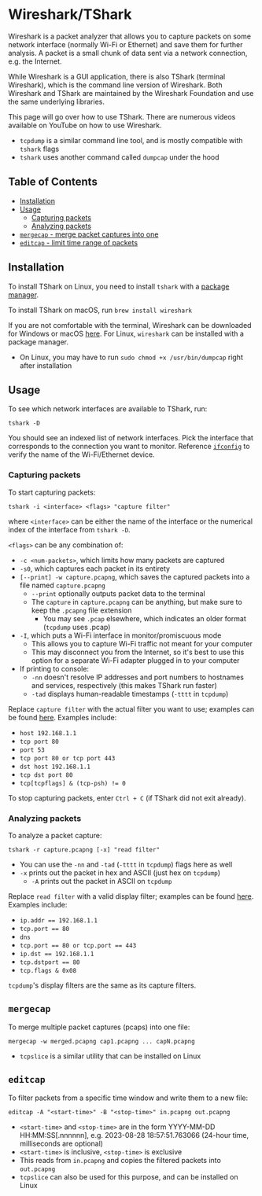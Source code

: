 # Wireshark/TShark

Wireshark is a packet analyzer that allows you to capture packets on some network interface (normally Wi-Fi or Ethernet) and save them for further analysis. A packet is a small chunk of data sent via a network connection, e.g. the Internet.

While Wireshark is a GUI application, there is also TShark (terminal Wireshark), which is the command line version of Wireshark. Both Wireshark and TShark are maintained by the Wireshark Foundation and use the same underlying libraries.

This page will go over how to use TShark. There are numerous videos available on YouTube on how to use Wireshark.

- `tcpdump` is a similar command line tool, and is mostly compatible with `tshark` flags
- `tshark` uses another command called `dumpcap` under the hood

## Table of Contents

- [Installation](#installation)
- [Usage](#usage)
    - [Capturing packets](#capturing-packets)
    - [Analyzing packets](#analyzing-packets)
- [`mergecap` - merge packet captures into one](#mergecap)
- [`editcap` - limit time range of packets](#editcap)

## Installation

To install TShark on Linux, you need to install `tshark` with a [package manager](../terminal-commands#package-managers).

To install TShark on macOS, run `brew install wireshark`

If you are not comfortable with the terminal, Wireshark can be downloaded for Windows or macOS [here](https://www.wireshark.org/download.html). For Linux, `wireshark` can be installed with a package manager.

- On Linux, you may have to run `sudo chmod +x /usr/bin/dumpcap` right after installation

## Usage

To see which network interfaces are available to TShark, run:

```
tshark -D
```

You should see an indexed list of network interfaces. Pick the interface that corresponds to the connection you want to monitor. Reference [`ifconfig`](../terminal-commands#ifconfig) to verify the name of the Wi-Fi/Ethernet device.

### Capturing packets

To start capturing packets:

```
tshark -i <interface> <flags> "capture filter"
```

where `<interface>` can be either the name of the interface or the numerical index of the interface from `tshark -D`.

`<flags>` can be any combination of:

- `-c <num-packets>`, which limits how many packets are captured
- `-s0`, which captures each packet in its entirety
- `[--print] -w capture.pcapng`, which saves the captured packets into a file named `capture.pcapng`
    - `--print` optionally outputs packet data to the terminal
    - The `capture` in `capture.pcapng` can be anything, but make sure to keep the `.pcapng` file extension
        - You may see `.pcap` elsewhere, which indicates an older format (`tcpdump` uses .pcap)
- `-I`, which puts a Wi-Fi interface in monitor/promiscuous mode
    - This allows you to capture Wi-Fi traffic not meant for your computer
    - This may disconnect you from the Internet, so it's best to use this option for a separate Wi-Fi adapter plugged in to your computer
- If printing to console:
    - `-nn` doesn't resolve IP addresses and port numbers to hostnames and services, respectively (this makes TShark run faster)
    - `-tad` displays human-readable timestamps (`-tttt` in `tcpdump`)

Replace `capture filter` with the actual filter you want to use; examples can be found [here](https://gitlab.com/wireshark/wireshark/-/wikis/CaptureFilters#examples). Examples include:

- `host 192.168.1.1`
- `tcp port 80`
- `port 53`
- `tcp port 80 or tcp port 443`
- `dst host 192.168.1.1`
- `tcp dst port 80`
- `tcp[tcpflags] & (tcp-psh) != 0`

To stop capturing packets, enter `Ctrl + C` (if TShark did not exit already).

### Analyzing packets

To analyze a packet capture:

```
tshark -r capture.pcapng [-x] "read filter"
```

- You can use the `-nn` and `-tad` (`-tttt` in `tcpdump`) flags here as well
- `-x` prints out the packet in hex and ASCII (just hex on `tcpdump`)
    - `-A` prints out the packet in ASCII on `tcpdump`

Replace `read filter` with a valid display filter; examples can be found [here](https://www.wireshark.org/docs/man-pages/wireshark-filter.html). Examples include:

- `ip.addr == 192.168.1.1`
- `tcp.port == 80`
- `dns`
- `tcp.port == 80 or tcp.port == 443`
- `ip.dst == 192.168.1.1`
- `tcp.dstport == 80`
- `tcp.flags & 0x08`

`tcpdump`'s display filters are the same as its capture filters.

## `mergecap`

To merge multiple packet captures (pcaps) into one file:

```
mergecap -w merged.pcapng cap1.pcapng ... capN.pcapng
```

- `tcpslice` is a similar utility that can be installed on Linux

## `editcap`

To filter packets from a specific time window and write them to a new file:

```
editcap -A "<start-time>" -B "<stop-time>" in.pcapng out.pcapng
```

- `<start-time>` and `<stop-time>` are in the form YYYY-MM-DD HH:MM:SS[.nnnnnn], e.g. 2023-08-28 18:57:51.763066 (24-hour time, milliseconds are optional)
- `<start-time>` is inclusive, `<stop-time>` is exclusive
- This reads from `in.pcapng` and copies the filtered packets into `out.pcapng`
- `tcpslice` can also be used for this purpose, and can be installed on Linux
